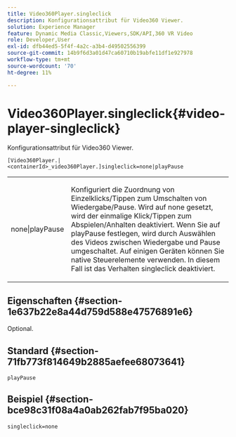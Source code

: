 ```yaml
---
title: Video360Player.singleclick
description: Konfigurationsattribut für Video360 Viewer.
solution: Experience Manager
feature: Dynamic Media Classic,Viewers,SDK/API,360 VR Video
role: Developer,User
exl-id: dfb44ed5-5f4f-4a2c-a3b4-d49502556399
source-git-commit: 14b9f6d3a01d47ca60710b19abfe11df1e927978
workflow-type: tm+mt
source-wordcount: '70'
ht-degree: 11%

---
```


# Video360Player.singleclick{#video-player-singleclick}

Konfigurationsattribut für Video360 Viewer.

`[Video360Player.|<containerId>_video360Player.]singleclick=none|playPause`

<table id="table_441553CD34C94A58A9D7CBF772DEDDB6"> 
 <tbody> 
  <tr> 
   <td colname="col1"> <p> <span class="codeph"> none|playPause</span> </p> </td> 
   <td colname="col2"> <p> Konfiguriert die Zuordnung von Einzelklicks/Tippen zum Umschalten von Wiedergabe/Pause. Wird auf <span class="codeph"> none</span> gesetzt, wird der einmalige Klick/Tippen zum Abspielen/Anhalten deaktiviert. Wenn Sie auf <span class="codeph"> playPause</span> festlegen, wird durch Auswählen des Videos zwischen Wiedergabe und Pause umgeschaltet. Auf einigen Geräten können Sie native Steuerelemente verwenden. In diesem Fall ist das Verhalten <span class="codeph"> singleclick</span> deaktiviert. </p> </td> 
  </tr> 
 </tbody> 
</table>

## Eigenschaften {#section-1e637b22e8a44d759d588e47576891e6}

Optional.

## Standard {#section-71fb773f814649b2885aefee68073641}

`playPause`

## Beispiel {#section-bce98c31f08a4a0ab262fab7f95ba020}

```
singleclick=none
```
